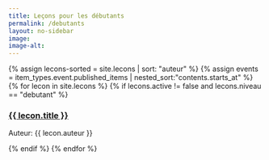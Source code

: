 ```yaml
---
title: Leçons pour les débutants
permalink: /debutants
layout: no-sidebar
image: 
image-alt: 
---
```

{% assign lecons-sorted = site.lecons | sort: "auteur" %}
{% assign events = item_types.event.published_items | nested_sort:"contents.starts_at" %}
{% for lecon in site.lecons %}
{% if lecons.active != false and lecons.niveau == "debutant" %}

<h3><a href="{{ lecon.url | relative_url }}">{{ lecon.title }}</a></h3>
<p>Auteur: {{ lecon.auteur }}</p>
{% endif %}
{% endfor %}